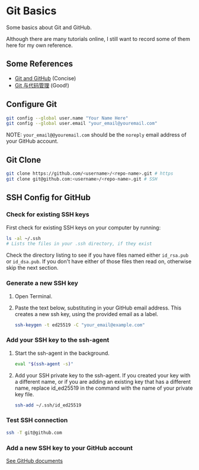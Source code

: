 # Git Basics


Some basics about Git and GitHub.

Although there are many tutorials online, I still want to record some of them here for my own reference.

<!--more-->

## Some References

- [Git and GitHub](https://sourabhbajaj.com/mac-setup/Git/) (Concise)
- [Git 与代码管理](https://seismo-learn.org/seismology101/programming/git/) (Good!)

## Configure Git

```bash
git config --global user.name "Your Name Here"
git config --global user.email "your_email@youremail.com"
```

NOTE: `your_email@@youremail.com` should be the `noreply` email address of your GitHub account.

## Git Clone

```bash
git clone https://github.com/<username>/<repo-name>.git # https
git clone git@github.com:<username>/<repo-name>.git # SSH
```

## SSH Config for GitHub

### Check for existing SSH keys

First check for existing SSH keys on your computer by running:

```bash
ls -al ~/.ssh
# Lists the files in your .ssh directory, if they exist
```

Check the directory listing to see if you have files named either `id_rsa.pub` or `id_dsa.pub`. If you don't have either of those files then read on, otherwise skip the next section.

### Generate a new SSH key

1. Open Terminal.
2. Paste the text below, substituting in your GitHub email address. This creates a new ssh key, using the provided email as a label.

   ```bash
   ssh-keygen -t ed25519 -C "your_email@example.com"
   ```

### Add your SSH key to the ssh-agent

1. Start the ssh-agent in the background.

   ```bash
   eval "$(ssh-agent -s)"
   ```

2. Add your SSH private key to the ssh-agent. If you created your key with a different name, or if you are adding an existing key that has a different name, replace id_ed25519 in the command with the name of your private key file.

   ```bash
   ssh-add ~/.ssh/id_ed25519
   ```

### Test SSH connection

```bash
ssh -T git@github.com
```

### Add a new SSH key to your GitHub account

[See GitHub documents](https://docs.github.com/en/authentication/connecting-to-github-with-ssh/adding-a-new-ssh-key-to-your-github-account)

